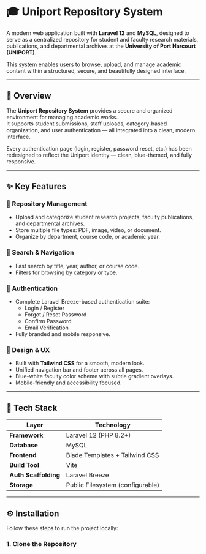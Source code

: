 # 🎓 Uniport Repository System

A modern web application built with **Laravel 12** and **MySQL**, designed to serve as a centralized repository for student and faculty research materials, publications, and departmental archives at the **University of Port Harcourt (UNIPORT)**.

This system enables users to browse, upload, and manage academic content within a structured, secure, and beautifully designed interface.

---

## 🧠 Overview

The **Uniport Repository System** provides a secure and organized environment for managing academic works.  
It supports student submissions, staff uploads, category-based organization, and user authentication — all integrated into a clean, modern interface.

Every authentication page (login, register, password reset, etc.) has been redesigned to reflect the Uniport identity — clean, blue-themed, and fully responsive.

---

## ✨ Key Features

### 📂 Repository Management
- Upload and categorize student research projects, faculty publications, and departmental archives.  
- Store multiple file types: PDF, image, video, or document.  
- Organize by department, course code, or academic year.

### 🔎 Search & Navigation
- Fast search by title, year, author, or course code.  
- Filters for browsing by category or type.  

### 👥 Authentication
- Complete Laravel Breeze-based authentication suite:
  - Login / Register  
  - Forgot / Reset Password  
  - Confirm Password  
  - Email Verification  
- Fully branded and mobile responsive.

### 🎨 Design & UX
- Built with **Tailwind CSS** for a smooth, modern look.  
- Unified navigation bar and footer across all pages.  
- Blue-white faculty color scheme with subtle gradient overlays.  
- Mobile-friendly and accessibility focused.

---

## 🧰 Tech Stack

| Layer | Technology |
|-------|-------------|
| **Framework** | Laravel 12 (PHP 8.2+) |
| **Database** | MySQL |
| **Frontend** | Blade Templates + Tailwind CSS |
| **Build Tool** | Vite |
| **Auth Scaffolding** | Laravel Breeze |
| **Storage** | Public Filesystem (configurable) |

---

## ⚙️ Installation

Follow these steps to run the project locally:

### 1. Clone the Repository
```bash

